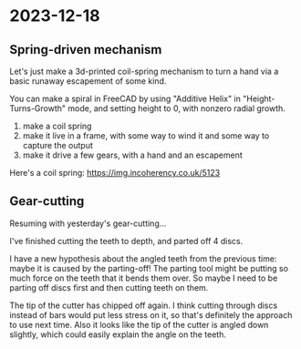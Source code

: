 # 2023-12-18

## Spring-driven mechanism

Let's just make a 3d-printed coil-spring mechanism to turn a hand via a basic runaway escapement of some kind.

You can make a spiral in FreeCAD by using "Additive Helix" in "Height-Turns-Growth" mode, and setting height to 0,
with nonzero radial growth.

1. make a coil spring
2. make it live in a frame, with some way to wind it and some way to capture the output
3. make it drive a few gears, with a hand and an escapement

Here's a coil spring: https://img.incoherency.co.uk/5123

## Gear-cutting

Resuming with yesterday's gear-cutting...

I've finished cutting the teeth to depth, and parted off 4 discs.

I have a new hypothesis about the angled teeth from the previous time: maybe it is caused by
the parting-off! The parting tool might be putting so much force on the teeth that it bends them
over. So maybe I need to be parting off discs first and then cutting teeth on them.

The tip of the cutter has chipped off again. I think cutting through discs instead of bars would put
less stress on it, so that's definitely the approach to use next time. Also it looks like the tip
of the cutter is angled down slightly, which could easily explain the angle on the teeth.
